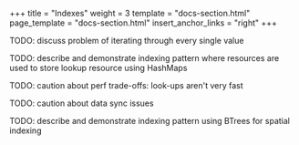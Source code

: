 +++
title = "Indexes"
weight = 3
template = "docs-section.html"
page_template = "docs-section.html"
insert_anchor_links = "right"
+++

TODO: discuss problem of iterating through every single value

TODO: describe and demonstrate indexing pattern where resources are used to store lookup resource using HashMaps

TODO: caution about perf trade-offs: look-ups aren't very fast

TODO: caution about data sync issues

TODO: describe and demonstrate indexing pattern using BTrees for spatial indexing
